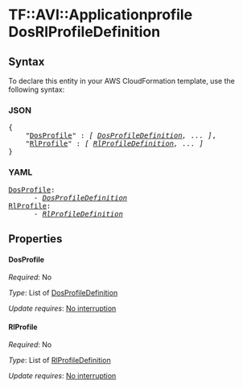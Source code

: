 # TF::AVI::Applicationprofile DosRlProfileDefinition

## Syntax

To declare this entity in your AWS CloudFormation template, use the following syntax:

### JSON

<pre>
{
    "<a href="#dosprofile" title="DosProfile">DosProfile</a>" : <i>[ <a href="dosprofiledefinition.md">DosProfileDefinition</a>, ... ]</i>,
    "<a href="#rlprofile" title="RlProfile">RlProfile</a>" : <i>[ <a href="rlprofiledefinition.md">RlProfileDefinition</a>, ... ]</i>
}
</pre>

### YAML

<pre>
<a href="#dosprofile" title="DosProfile">DosProfile</a>: <i>
      - <a href="dosprofiledefinition.md">DosProfileDefinition</a></i>
<a href="#rlprofile" title="RlProfile">RlProfile</a>: <i>
      - <a href="rlprofiledefinition.md">RlProfileDefinition</a></i>
</pre>

## Properties

#### DosProfile

_Required_: No

_Type_: List of <a href="dosprofiledefinition.md">DosProfileDefinition</a>

_Update requires_: [No interruption](https://docs.aws.amazon.com/AWSCloudFormation/latest/UserGuide/using-cfn-updating-stacks-update-behaviors.html#update-no-interrupt)

#### RlProfile

_Required_: No

_Type_: List of <a href="rlprofiledefinition.md">RlProfileDefinition</a>

_Update requires_: [No interruption](https://docs.aws.amazon.com/AWSCloudFormation/latest/UserGuide/using-cfn-updating-stacks-update-behaviors.html#update-no-interrupt)

